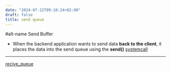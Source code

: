 ```yaml
---
date: "2024-07-22T09:10:24+02:00"
draft: false
title: send queue
---
```


#alt-name Send Buffer

-   When the backend application wants to send data **back to the
    client**, it places the data into the send queue using the
    **send()** [systemcall](/systemcall)

------------------------------------------------------------------------

[recive_queue](/request_journey/recive_queue)
